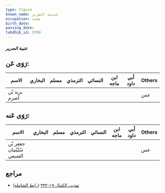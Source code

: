 ```yaml
---
type: figure
known_name: عتيبة الضرير
occupation: محدث
birth_date:
passing_date:
tahdhib_id: 3789
---
```

##### عتيبة الضرير

## رَوَى عَن:
| الاسم         | البخاري | مسلم | الترمذي | النسائي | ابن ماجه | أبي داود | Others |
| ------------- | ------- | ---- | ------- | ------- | -------- | -------- | ------ |
| بريد بْن أصرم |         |      |         |         |          |          | عس     |
## رَوَى عَنه:
| الاسم                     | البخاري | مسلم | الترمذي | النسائي | ابن ماجه | أبي داود | Others |
| ------------------------- | ------- | ---- | ------- | ------- | -------- | -------- | ------ |
| جعفر بْن سُلَيْمان الضبعي |         |      |         |         |          |          | عس     |
## مراجع
- [تهذيب الكمال ١٩-٣٣٢](obsidian://open?vault=Tahdhib-al-Kamal&file=Figures/٣٧٨٩-عتيبة%20الضرير) ([رابط الشاملة](https://shamela.ws/book/3722/9906))